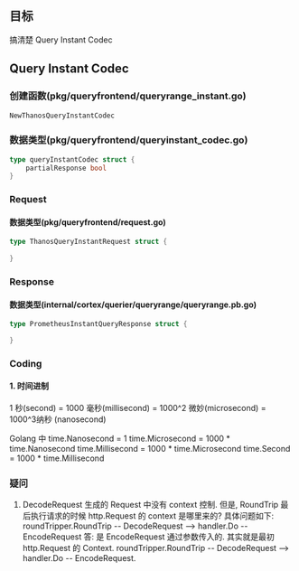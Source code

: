 ## 目标
搞清楚 Query Instant Codec 

## Query Instant Codec
### 创建函数(pkg/queryfrontend/queryrange_instant.go)
```go
NewThanosQueryInstantCodec
```

### 数据类型(pkg/queryfrontend/queryinstant_codec.go)
```go
type queryInstantCodec struct {
	partialResponse bool
}
```

### Request
#### 数据类型(pkg/queryfrontend/request.go)
```go
type ThanosQueryInstantRequest struct {
    
}
```

### Response
#### 数据类型(internal/cortex/querier/queryrange/queryrange.pb.go)
```go
type PrometheusInstantQueryResponse struct {

}
```

### Coding
#### 1. 时间进制
1 秒(second) = 1000 毫秒(millisecond) = 1000^2 微妙(microsecond) = 1000^3纳秒 (nanosecond)

Golang 中
time.Nanosecond = 1
time.Microsecond = 1000 * time.Nanosecond
time.Millisecond = 1000 * time.Microsecond
time.Second = 1000 * time.Millisecond

### 疑问
1. DecodeRequest 生成的 Request 中没有 context 控制. 但是, RoundTrip 最后执行请求的时候 http.Request 的 context 是哪里来的? 具体问题如下: 
   roundTripper.RoundTrip -- DecodeRequest --> handler.Do -- EncodeRequest
   答: 是 EncodeRequest 通过参数传入的. 其实就是最初 http.Request 的 Context. roundTripper.RoundTrip -- DecodeRequest --> handler.Do -- EncodeRequest.